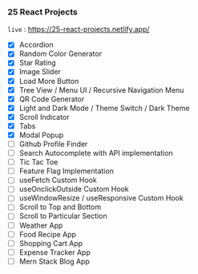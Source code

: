 ### 25 React Projects

`live` : <https://25-react-projects.netlify.app/>

- [x] Accordion
- [x] Random Color Generator
- [x] Star Rating
- [x] Image Slider
- [x] Load More Button
- [x] Tree View / Menu UI / Recursive Navigation Menu
- [x] QR Code Generator
- [x] Light and Dark Mode / Theme Switch / Dark Theme
- [x] Scroll Indicator
- [x] Tabs
- [x] Modal Popup
- [ ] Github Profile Finder
- [ ] Search Autocomplete with API implementation
- [ ] Tic Tac Toe
- [ ] Feature Flag Implementation
- [ ] useFetch Custom Hook
- [ ] useOnclickOutside Custom Hook
- [ ] useWindowResize / useResponsive Custom Hook
- [ ] Scroll to Top and Bottom
- [ ] Scroll to Particular Section
- [ ] Weather App
- [ ] Food Recipe App
- [ ] Shopping Cart App
- [ ] Expense Tracker App
- [ ] Mern Stack Blog App
